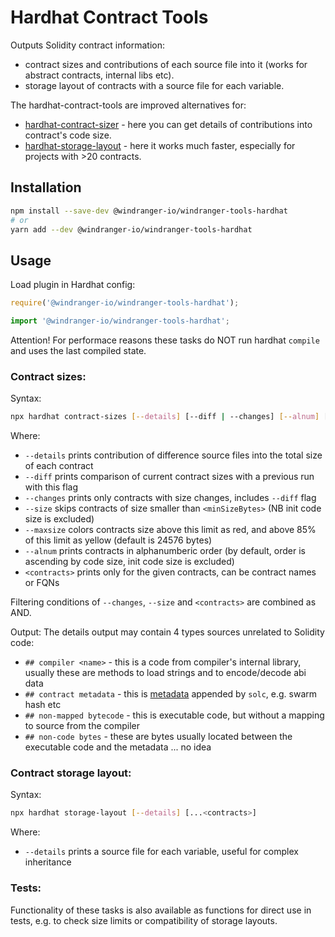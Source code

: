 # Hardhat Contract Tools

Outputs Solidity contract information:
* contract sizes and contributions of each source file into it (works for abstract contracts, internal libs etc).
* storage layout of contracts with a source file for each variable.

The hardhat-contract-tools are improved alternatives for:
* [hardhat-contract-sizer](https://github.com/ItsNickBarry/hardhat-contract-sizer/) - here you can get details of contributions into contract's code size.
* [hardhat-storage-layout](https://github.com/aurora-is-near/hardhat-storage-layout/) - here it works much faster, especially for projects with >20 contracts.


## Installation

```bash
npm install --save-dev @windranger-io/windranger-tools-hardhat
# or
yarn add --dev @windranger-io/windranger-tools-hardhat
```

## Usage

Load plugin in Hardhat config:

```javascript
require('@windranger-io/windranger-tools-hardhat');
```

```typescript
import '@windranger-io/windranger-tools-hardhat';
```

Attention! For performace reasons these tasks do NOT run hardhat `compile` and uses the last compiled state. 

### Contract sizes:

Syntax:

```bash
npx hardhat contract-sizes [--details] [--diff | --changes] [--alnum] [--size <minSizeBytes>] [--maxsize <maxSizeBytes>] [...<contracts>]
```
Where:
* `--details` prints contribution of difference source files into the total size of each contract
* `--diff` prints comparison of current contract sizes with a previous run with this flag
* `--changes` prints only contracts with size changes, includes `--diff` flag
* `--size` skips contracts of size smaller than `<minSizeBytes>` (NB init code size is excluded)
* `--maxsize` colors contracts size above this limit as red, and above 85% of this limit as yellow (default is 24576 bytes)
* `--alnum` prints contracts in alphanumberic order (by default, order is ascending by code size, init code size is excluded)
* `<contracts>` prints only for the given contracts, can be contract names or FQNs

Filtering conditions of `--changes`, `--size` and `<contracts>` are combined as AND.

Output:
The details output may contain 4 types sources unrelated to Solidity code:
* `## compiler <name>` - this is a code from compiler's internal library, usually these are methods to load strings and to encode/decode abi data
* `## contract metadata` - this is [metadata](https://docs.soliditylang.org/en/v0.8.15/metadata.html) appended by `solc`, e.g. swarm hash etc
* `## non-mapped bytecode` - this is executable code, but without a mapping to source from the compiler 
* `## non-code bytes` - these are bytes usually located between the executable code and the metadata ... no idea 

### Contract storage layout:

Syntax:

```bash
npx hardhat storage-layout [--details] [...<contracts>]
```
Where:
* `--details` prints a source file for each variable, useful for complex inheritance


### Tests:
Functionality of these tasks is also available as functions for direct use in tests, e.g. to check size limits or compatibility of storage layouts.

